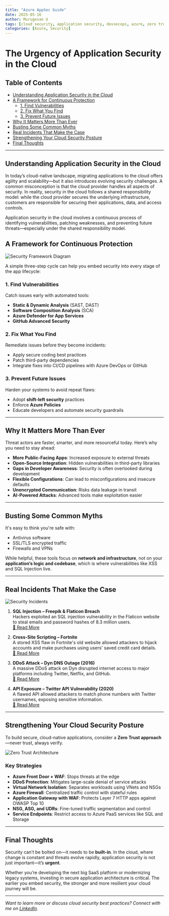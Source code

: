 ```yaml
---
title: "Azure AppSec Guide"
date: 2025-05-16
author: Murugesan U
tags: [cloud security, application security, devsecops, azure, zero trust]
categories: [Azure, Security]
---
```


# The Urgency of Application Security in the Cloud

## Table of Contents

- [Understanding Application Security in the Cloud](#understanding-application-security-in-the-cloud)
- [A Framework for Continuous Protection](#a-framework-for-continuous-protection)
  - [1. Find Vulnerabilities](#1-find-vulnerabilities)
  - [2. Fix What You Find](#2-fix-what-you-find)
  - [3. Prevent Future Issues](#3-prevent-future-issues)
- [Why It Matters More Than Ever](#why-it-matters-more-than-ever)
- [Busting Some Common Myths](#busting-some-common-myths)
- [Real Incidents That Make the Case](#real-incidents-that-make-the-case)
- [Strengthening Your Cloud Security Posture](#strengthening-your-cloud-security-posture)
- [Final Thoughts](#final-thoughts)

---

## Understanding Application Security in the Cloud

In today’s cloud-native landscape, migrating applications to the cloud offers agility and scalability—but it also introduces evolving security challenges. A common misconception is that the cloud provider handles all aspects of security. In reality, security in the cloud follows a shared responsibility model: while the cloud provider secures the underlying infrastructure, customers are responsible for securing their applications, data, and access controls.

Application security in the cloud involves a continuous process of identifying vulnerabilities, patching weaknesses, and preventing future threats—especially under the shared responsibility model.

## A Framework for Continuous Protection

![Security Framework Diagram](/assets/images/app-security-framework.png)

A simple three-step cycle can help you embed security into every stage of the app lifecycle:

### 1. Find Vulnerabilities

Catch issues early with automated tools:
- **Static & Dynamic Analysis** (SAST, DAST)
- **Software Composition Analysis** (SCA)
- **Azure Defender for App Services**
- **GitHub Advanced Security**

### 2. Fix What You Find

Remediate issues before they become incidents:
- Apply secure coding best practices
- Patch third-party dependencies
- Integrate fixes into CI/CD pipelines with Azure DevOps or GitHub

### 3. Prevent Future Issues

Harden your systems to avoid repeat flaws:
- Adopt **shift-left security** practices
- Enforce **Azure Policies**
- Educate developers and automate security guardrails

---

## Why It Matters More Than Ever

Threat actors are faster, smarter, and more resourceful today. Here’s why you need to stay ahead:

- **More Public-Facing Apps**: Increased exposure to external threats
- **Open-Source Integration**: Hidden vulnerabilities in third-party libraries
- **Gaps in Developer Awareness**: Security is often overlooked during development
- **Flexible Configurations**: Can lead to misconfigurations and insecure defaults
- **Unencrypted Communication**: Risks data leakage in transit
- **AI-Powered Attacks**: Advanced tools make exploitation easier

---

## Busting Some Common Myths

It's easy to think you're safe with:
- Antivirus software
- SSL/TLS encrypted traffic
- Firewalls and VPNs

While helpful, these tools focus on **network and infrastructure**, not on your **application’s logic and codebase**, which is where vulnerabilities like XSS and SQL Injection live.

---

## Real Incidents That Make the Case

![Security Incidents](/assets/images/app-security-incidents.png)

1. **SQL Injection – Freepik & Flaticon Breach**  
Hackers exploited an SQL injection vulnerability in the Flaticon website to steal emails and password hashes of 8.3 million users.  
[🔗 Read More](https://www.bankinfosecurity.com/massive-freepik-data-breach-tied-to-sql-injection-attack-a-14880)

2. **Cross-Site Scripting – Fortnite**  
A stored XSS flaw in Fortnite's old website allowed attackers to hijack accounts and make purchases using users' saved credit card details.  
[🔗 Read More](https://portswigger.net/daily-swig/xss-slip-up-exposed-fortnite-gamers-to-account-hijack)

3. **DDoS Attack – Dyn DNS Outage (2016)**  
A massive DDoS attack on Dyn disrupted internet access to major platforms including Twitter, Netflix, and GitHub.  
[🔗 Read More](https://www.vxchnge.com/blog/recent-ddos-attacks-on-companies#amazon-web-services-2020)

4. **API Exposure – Twitter API Vulnerability (2020)**  
A flawed API allowed attackers to match phone numbers with Twitter usernames, exposing sensitive information.  
[🔗 Read More](https://www.zdnet.com/article/twitter-says-an-attacker-used-its-api-to-match-usernames-to-phone-numbers/)


---

## Strengthening Your Cloud Security Posture

To build secure, cloud-native applications, consider a **Zero Trust approach**—never trust, always verify.

![Zero Trust Architecture](/assets/images/zero-trust-diagram.png)

### Key Strategies

- **Azure Front Door + WAF**: Stops threats at the edge
- **DDoS Protection**: Mitigates large-scale denial of service attacks
- **Virtual Network Isolation**: Separates workloads using VNets and NSGs
- **Azure Firewall**: Centralized traffic control with stateful rules
- **Application Gateway with WAF**: Protects Layer 7 HTTP apps against OWASP Top 10
- **NSG, ASG, and UDRs**: Fine-tuned traffic segmentation and control
- **Service Endpoints**: Restrict access to Azure PaaS services like SQL and Storage

---

## Final Thoughts

Security can’t be bolted on—it needs to be **built-in**. In the cloud, where change is constant and threats evolve rapidly, application security is not just important—it’s **urgent**.

Whether you’re developing the next big SaaS platform or modernizing legacy systems, investing in secure application architecture is critical. The earlier you embed security, the stronger and more resilient your cloud journey will be.

---

*Want to learn more or discuss cloud security best practices? Connect with me on [LinkedIn](https://www.linkedin.com/in/murugesan-u-a2b07831/).*


